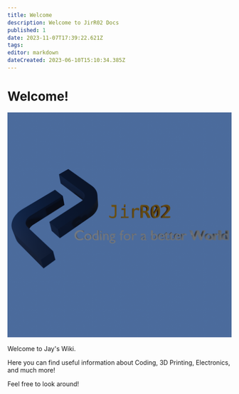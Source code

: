 ```yaml
---
title: Welcome
description: Welcome to JirR02 Docs
published: 1
date: 2023-11-07T17:39:22.621Z
tags: 
editor: markdown
dateCreated: 2023-06-10T15:10:34.385Z
---
```


# Welcome!

![Logo](./assets/Logo_long.png)

Welcome to Jay's Wiki.

Here you can find useful information about Coding, 3D Printing, Electronics, and much more!

Feel free to look around!
